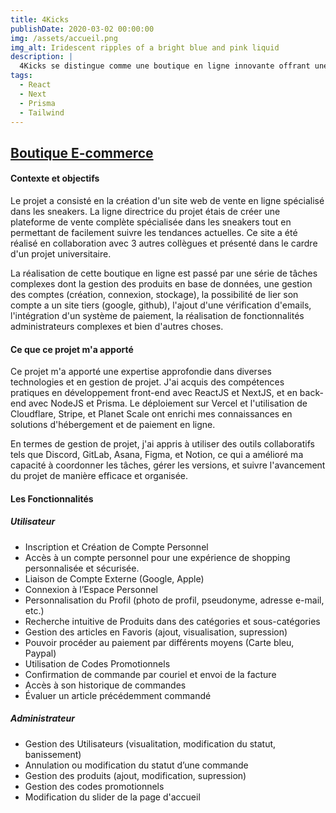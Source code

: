 ```yaml
---
title: 4Kicks
publishDate: 2020-03-02 00:00:00
img: /assets/accueil.png
img_alt: Iridescent ripples of a bright blue and pink liquid
description: |
  4Kicks se distingue comme une boutique en ligne innovante offrant une gamme complète et toujours à la pointe de la tendance en matière de sneakers.
tags:
  - React
  - Next
  - Prisma
  - Tailwind
---
```


## <a href="https://www.4kicks.store/">Boutique E-commerce</a> 

#### Contexte et objectifs
Le projet a consisté en la création d'un site web de vente en ligne spécialisé dans les sneakers. La ligne directrice du projet
étais de créer une plateforme de vente complète spécialisée dans les sneakers tout en permettant de facilement suivre les tendances actuelles. Ce site a été réalisé en collaboration avec 3 autres collègues et présenté dans le cardre d'un projet universitaire.

La réalisation de cette boutique en ligne est passé par une série de tâches complexes dont la gestion des produits en base de données, une gestion des comptes (création, connexion, stockage), la possibilité de lier son compte a un site tiers (google, github), l'ajout d'une vérification d'emails, l'intégration d'un système de paiement, la réalisation de fonctionnalités administrateurs complexes et  bien d'autres choses.


#### Ce que ce projet m'a apporté

Ce projet m'a apporté une expertise approfondie dans diverses technologies et en gestion de projet. J'ai acquis des compétences pratiques en développement front-end avec ReactJS et NextJS, et en back-end avec NodeJS et Prisma. Le déploiement sur Vercel et l'utilisation de Cloudflare, Stripe, et Planet Scale ont enrichi mes connaissances en solutions d'hébergement et de paiement en ligne. 

En termes de gestion de projet, j'ai appris à utiliser des outils collaboratifs tels que Discord, GitLab, Asana, Figma, et Notion, ce qui a amélioré ma capacité à coordonner les tâches, gérer les versions, et suivre l'avancement du projet de manière efficace et organisée.

#### Les Fonctionnalités

##### Utilisateur

- Inscription et Création de Compte Personnel
- Accès à un compte personnel pour une expérience de shopping personnalisée et sécurisée.
- Liaison de Compte Externe (Google, Apple)
- Connexion à l’Espace Personnel
- Personnalisation du Profil (photo de profil, pseudonyme, adresse e-mail, etc.)
- Recherche intuitive de Produits dans des catégories et sous-catégories
- Gestion des articles en Favoris (ajout, visualisation, supression)
- Pouvoir procéder au paiement par différents moyens (Carte bleu, Paypal)
- Utilisation de Codes Promotionnels
- Confirmation de commande par couriel et envoi de la facture
- Accès à son historique de commandes
- Évaluer un article précédemment commandé

##### Administrateur
- Gestion des Utilisateurs (visualitation, modification du statut, banissement)
- Annulation ou modification du statut d’une commande
- Gestion des produits (ajout, modification, supression)
- Gestion des codes promotionnels
- Modification du slider de la page d'accueil


